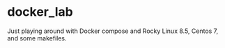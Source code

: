 # docker_lab
Just playing around with Docker compose and Rocky Linux 8.5, Centos 7, and some makefiles.
